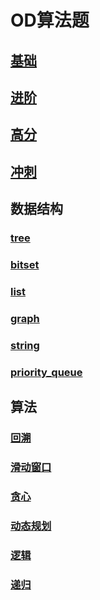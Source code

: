 # OD算法题

## [基础](https://github.com/niu0217/Algorithm/blob/main/OD/Base/Readme.md)

## [进阶](https://github.com/niu0217/Algorithm/blob/main/OD/Advanced/Readme.md)

## [高分](https://github.com/niu0217/Algorithm/blob/main/OD/HighScore/Readme.md)

## [冲刺](https://github.com/niu0217/Algorithm/blob/main/OD/Rush/Readme.md)

## 数据结构

### [tree](https://github.com/niu0217/Algorithm/blob/main/OD/tree/Readme.md)

### [bitset](https://github.com/niu0217/Algorithm/blob/main/OD/bitset/Readme.md)

### [list](https://github.com/niu0217/Algorithm/blob/main/OD/list/Readme.md)

### [graph](https://github.com/niu0217/Algorithm/blob/main/OD/graph/Readme.md)

### [string](https://github.com/niu0217/Algorithm/blob/main/OD/string/Readme.md)

### [priority_queue](https://github.com/niu0217/Algorithm/blob/main/OD/priority_queue/Readme.md)

## 算法

### [回溯](https://github.com/niu0217/Algorithm/blob/main/OD/backtracking/Readme.md)

### [滑动窗口](https://github.com/niu0217/Algorithm/blob/main/OD/slidingwindow/Readme.md)

### [贪心](https://github.com/niu0217/Algorithm/blob/main/OD/greedy/Readme.md)

### [动态规划](https://github.com/niu0217/Algorithm/blob/main/OD/dynamicprogramming/Readme.md)

### [逻辑](https://github.com/niu0217/Algorithm/blob/main/OD/logic/Readme.md)

### [递归](https://github.com/niu0217/Algorithm/blob/main/OD/recursion/Readme.md)


